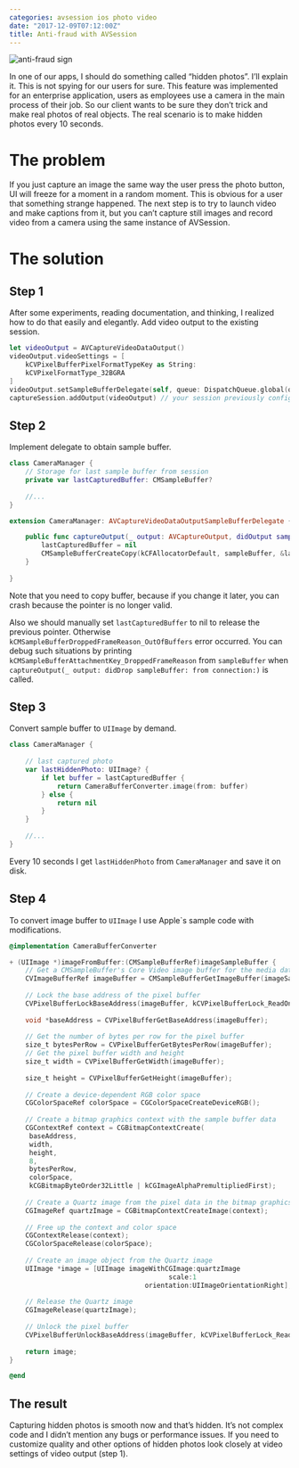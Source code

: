 ```yaml
---
categories: avsession ios photo video
date: "2017-12-09T07:12:00Z"
title: Anti-fraud with AVSession
---
```


![anti-fraud sign](/assets/2017-12-09/anti-fraud.jpeg)

In one of our apps, I should do something called “hidden photos”. I’ll explain it. This is not spying for our users for sure. This feature was implemented for an enterprise application, users as employees use a camera in the main process of their job. So our client wants to be sure they don’t trick and make real photos of real objects. The real scenario is to make hidden photos every 10 seconds.

<!--more-->

# The problem

If you just capture an image the same way the user press the photo button, UI will freeze for a moment in a random moment. This is obvious for a user that something strange happened. The next step is to try to launch video and make captions from it, but you can’t capture still images and record video from a camera using the same instance of AVSession.

# The solution

## Step 1

After some experiments, reading documentation, and thinking, I realized how to do that easily and elegantly.
Add video output to the existing session.

```swift
let videoOutput = AVCaptureVideoDataOutput()
videoOutput.videoSettings = [
    kCVPixelBufferPixelFormatTypeKey as String:
    kCVPixelFormatType_32BGRA
]
videoOutput.setSampleBufferDelegate(self, queue: DispatchQueue.global(qos: .background))
captureSession.addOutput(videoOutput) // your session previously configured for capturing still image
```

## Step 2

Implement delegate to obtain sample buffer.

```swift
class CameraManager {
    // Storage for last sample buffer from session
    private var lastCapturedBuffer: CMSampleBuffer?
    
    //...
}

extension CameraManager: AVCaptureVideoDataOutputSampleBufferDelegate {

    public func captureOutput(_ output: AVCaptureOutput, didOutput sampleBuffer: CMSampleBuffer, from connection: AVCaptureConnection) {
        lastCapturedBuffer = nil
        CMSampleBufferCreateCopy(kCFAllocatorDefault, sampleBuffer, &lastCapturedBuffer)
    }
  
}
```

Note that you need to copy buffer, because if you change it later, you can crash because the pointer is no longer valid.

Also we should manually set `lastCapturedBuffer` to nil to release the previous pointer. Otherwise `kCMSampleBufferDroppedFrameReason_OutOfBuffers` error occurred. You can debug such situations by printing `kCMSampleBufferAttachmentKey_DroppedFrameReason` from `sampleBuffer`
when `captureOutput(_ output: didDrop sampleBuffer: from connection:)` is called.

## Step 3

Convert sample buffer to `UIImage` by demand.

```swift
class CameraManager {
 
    // last captured photo
    var lastHiddenPhoto: UIImage? {
        if let buffer = lastCapturedBuffer {
            return CameraBufferConverter.image(from: buffer)
        } else {
            return nil
        }
    } 
    
    //...
}
```

Every 10 seconds I get `lastHiddenPhoto` from `CameraManager` and save it on disk.

## Step 4

To convert image buffer to `UIImage` I use Apple`s sample code with modifications.

```objective-c
@implementation CameraBufferConverter

+ (UIImage *)imageFromBuffer:(CMSampleBufferRef)imageSampleBuffer {
    // Get a CMSampleBuffer's Core Video image buffer for the media data
    CVImageBufferRef imageBuffer = CMSampleBufferGetImageBuffer(imageSampleBuffer);
    
    // Lock the base address of the pixel buffer
    CVPixelBufferLockBaseAddress(imageBuffer, kCVPixelBufferLock_ReadOnly);
    
    void *baseAddress = CVPixelBufferGetBaseAddress(imageBuffer);
    
    // Get the number of bytes per row for the pixel buffer
    size_t bytesPerRow = CVPixelBufferGetBytesPerRow(imageBuffer);
    // Get the pixel buffer width and height
    size_t width = CVPixelBufferGetWidth(imageBuffer);
    
    size_t height = CVPixelBufferGetHeight(imageBuffer);
    
    // Create a device-dependent RGB color space
    CGColorSpaceRef colorSpace = CGColorSpaceCreateDeviceRGB();
    
    // Create a bitmap graphics context with the sample buffer data
    CGContextRef context = CGBitmapContextCreate(
     baseAddress,
     width,
     height,
     8,
     bytesPerRow,
     colorSpace,
     kCGBitmapByteOrder32Little | kCGImageAlphaPremultipliedFirst);
    
    // Create a Quartz image from the pixel data in the bitmap graphics context
    CGImageRef quartzImage = CGBitmapContextCreateImage(context);
    
    // Free up the context and color space
    CGContextRelease(context);
    CGColorSpaceRelease(colorSpace);
    
    // Create an image object from the Quartz image
    UIImage *image = [UIImage imageWithCGImage:quartzImage
                                        scale:1
                                  orientation:UIImageOrientationRight];
    
    // Release the Quartz image
    CGImageRelease(quartzImage);
    
    // Unlock the pixel buffer
    CVPixelBufferUnlockBaseAddress(imageBuffer, kCVPixelBufferLock_ReadOnly);
    
    return image;
}

@end
```

## The result

Capturing hidden photos is smooth now and that’s hidden. It’s not complex code and I didn’t mention any bugs or performance issues. If you need to customize quality and other options of hidden photos look closely at video settings of video output (step 1).
